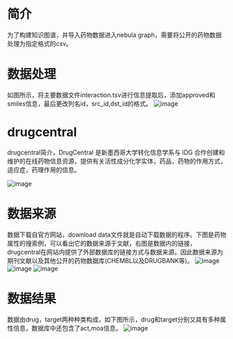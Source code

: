 # 简介
为了构建知识图谱，并导入药物数据进入nebula graph，需要将公开的药物数据处理为指定格式的csv。

# 数据处理
如图所示，将主要数据文件interaction.tsv进行信息提取后，添加approved和smiles信息，最后更改列名id，src_id,dst_id的格式。
![image](https://user-images.githubusercontent.com/48423282/222997667-09fae842-baf6-4dd2-a10c-cce1891941c2.png)

# drugcentral
drugcentral简介，DrugCentral 是新墨西哥大学转化信息学系与 IDG 合作创建和维护的在线药物信息资源，提供有关活性成分化学实体，药品，药物的作用方式，适应症，药理作用的信息。

![image](https://user-images.githubusercontent.com/48423282/222996980-d6c6b95f-3f9d-47e1-bf20-eb81504083c7.png)

# 数据来源
数据下载自官方网站，download data文件就是自动下载数据的程序。下图是药物属性的搜索例，可以看出它的数据来源于文献，右图是数据内的链接，drugcentral在网站内提供了外部数据库的链接方式与数据来源。因此数据来源为期刊文献以及其他公开的药物数据库(CHEMBL以及DRUGBANK等)。
![image](https://user-images.githubusercontent.com/48423282/222997050-cfe9e6d7-eb27-4a22-ae5a-188752acef22.png)
![image](https://user-images.githubusercontent.com/48423282/222997056-2d802342-0227-43db-869e-63b17d168e2f.png)
![image](https://user-images.githubusercontent.com/48423282/222997072-ffe24a3b-f96b-4c70-84c4-7291905e869b.png)

# 数据结果
数据由drug，target两种种类构成，如下图所示，drug和target分别又具有多种属性信息，数据库中还包含了act,moa信息。
![image](https://user-images.githubusercontent.com/48423282/222998532-ad3c94cf-6576-422c-a24b-1770397d6355.png)


